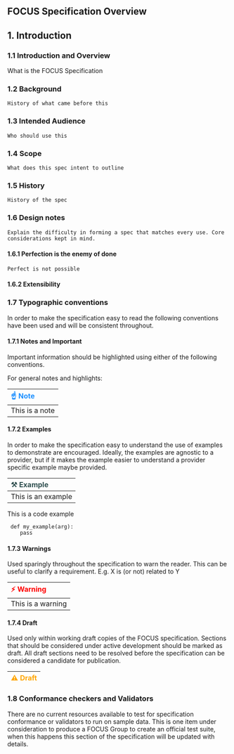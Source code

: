 FOCUS Specification Overview
----------------------

## 1. Introduction



### 1.1 Introduction and Overview
What is the FOCUS Specification

### 1.2 Background
    History of what came before this

### 1.3 Intended Audience
    Who should use this

### 1.4 Scope
    What does this spec intent to outline

### 1.5 History
    History of the spec

### 1.6 Design notes
    Explain the difficulty in forming a spec that matches every use. Core considerations kept in mind.

#### 1.6.1 Perfection is the enemy of done
    Perfect is not possible

#### 1.6.2 Extensibility

### 1.7 Typographic conventions

In order to make the specification easy to read the following conventions have been used and will be consistent throughout.

#### 1.7.1 Notes and Important

Important information should be highlighted using either of the following conventions.

For general notes and highlights:

| <span style="color:DodgerBlue">&#x261D; Note</span> |
|:--------------------------|
| This is a note            |

#### 1.7.2 Examples

In order to make the specification easy to understand the use of examples to demonstrate are encouraged. Ideally, the examples are agnostic to a provider, but if it makes the example easier to understand a provider specific example maybe provided.

| <span style="color:DarkSlateGray">&#x2692; Example</span> |
|:--------------------|
| This is an example  |

This is a code example
```
 def my_example(arg):
    pass
```

#### 1.7.3 Warnings

Used sparingly throughout the specification to warn the reader. This can be useful to clarify a requirement. E.g. X is (or not) related to Y

| <span style="color:Red">&#x26A1; Warning</span>      |
|:-------------------|
| This is a warning  |

#### 1.7.4 Draft

Used only within working draft copies of the FOCUS specification. Sections that should be considered under active development should be marked as draft. All draft sections need to be resolved before the specification can be considered a candidate for publication.

|  <span style="color:Orange">&#x26A0; Draft</span> |
|:--------------------------|


### 1.8 Conformance checkers and Validators

There are no current resources available to test for specification conformance or validators to run on sample data. This is one item under consideration to produce a FOCUS Group to create an official test suite, when this happens this section of the specification will be updated with details.
